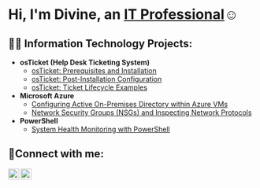 <h1>Hi, I'm Divine, an <a href="https://www.linkedin.com/in/divine-francis-1a3024188/">IT Professional</a>☺</h1>

<h2>👨‍💻 Information Technology Projects:</h2>

- <b>osTicket (Help Desk Ticketing System)</b>
  - [osTicket: Prerequisites and Installation](https://github.com/DivineFrancisadmin/osticket-prereqs)
  - [osTicket: Post-Installation Configuration](https://github.com/DivineFrancisadmin/post-install-config)
  - [osTicket: Ticket Lifecycle Examples](https://github.com/DivineFrancisadmin/ticket-lifecycle)
- <b>Microsoft Azure</b>
  - [Configuring Active On-Premises Directory within Azure VMs](https://github.com/DivineFrancisadmin/configure-ad)
  - [Network Security Groups (NSGs) and Inspecting Network Protocols](https://github.com/DivineFrancisadmin/azure-network-protocols)
- <b>PowerShell</b>
  - <a href="https://github.com/DivineFrancisadmin/SystemHealthMonitor"> System Health Monitoring with PowerShell</a>


<h2>🤳Connect with me:</h2>

[<img align="left" alt="Josh | Twitter" width="22px" src="https://cdn.jsdelivr.net/npm/simple-icons@v3/icons/twitter.svg" />][twitter]
[<img align="left" alt="Josh | LinkedIn" width="22px" src="https://cdn.jsdelivr.net/npm/simple-icons@v3/icons/linkedin.svg" />][linkedin]

[twitter]: https://twitter.com/Jamadeshamar
[linkedin]: https://linkedin.com/in/divine-francis-1a3024188/
